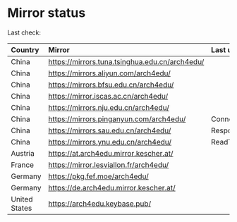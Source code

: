 <script src="./time.js"></script>
# Mirror status
Last check: <script type="text/javascript">localize(1670754020.054309);</script>

|Country|Mirror|Last update|
|:------|:-----|:----------|
|China|https://mirrors.tuna.tsinghua.edu.cn/arch4edu/|<script type="text/javascript">localize(1670740508);</script>|
|China|https://mirrors.aliyun.com/arch4edu/|<script type="text/javascript">localize(1670654049);</script>|
|China|https://mirrors.bfsu.edu.cn/arch4edu/|<script type="text/javascript">localize(1670697252);</script>|
|China|https://mirror.iscas.ac.cn/arch4edu/|<script type="text/javascript">localize(1670697252);</script>|
|China|https://mirrors.nju.edu.cn/arch4edu/|<script type="text/javascript">localize(1670654049);</script>|
|China|https://mirrors.pinganyun.com/arch4edu/|ConnectTimeout|
|China|https://mirrors.sau.edu.cn/arch4edu/|Response 500|
|China|https://mirrors.ynu.edu.cn/arch4edu/|ReadTimeout|
|Austria|https://at.arch4edu.mirror.kescher.at/|<script type="text/javascript">localize(1670740508);</script>|
|France|https://mirror.lesviallon.fr/arch4edu/|<script type="text/javascript">localize(1670697252);</script>|
|Germany|https://pkg.fef.moe/arch4edu/|<script type="text/javascript">localize(1670740508);</script>|
|Germany|https://de.arch4edu.mirror.kescher.at/|<script type="text/javascript">localize(1670740508);</script>|
|United States|https://arch4edu.keybase.pub/|<script type="text/javascript">localize(1670697252);</script>|

<script src="./tablefilter/tablefilter.js"></script>
<script src="./table.js"></script>